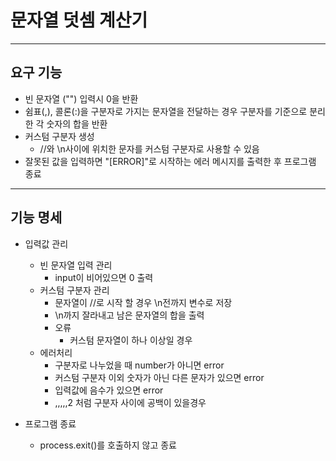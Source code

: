 # 문자열 덧셈 계산기
***
## 요구 기능
+ 빈 문자열 ("") 입력시 0을 반환
+ 쉼표(,), 콜론(:)을 구분자로 가지는 문자열을 전달하는 경우 구분자를 기준으로 분리한 각 숫자의 합을 반환
+ 커스텀 구분자 생성
    + //와 \n사이에 위치한 문자를 커스텀 구분자로 사용할 수 있음
+ 잘못된 값을 입력하면 "[ERROR]"로 시작하는 에러 메시지를 출력한 후 프로그램 종료

***
## 기능 명세

+ 입력값 관리
    + 빈 문자열 입력 관리
        + input이 비어있으면 0 출력
    + 커스텀 구분자 관리
        + 문자열이 //로 시작 할 경우 \n전까지 변수로 저장
        + \n까지 잘라내고 남은 문자열의 합을 출력
        + 오류
            + 커스텀 문자열이 하나 이상일 경우
    + 에러처리
        + 구분자로 나누었을 때 number가 아니면 error
        + 커스텀 구분자 이외 숫자가 아닌 다른 문자가 있으면 error
        + 입력값에 음수가 있으면 error
        + ,,,,,2 처럼 구분자 사이에 공백이 있을경우

+ 프로그램 종료
    + process.exit()를 호출하지 않고 종료
